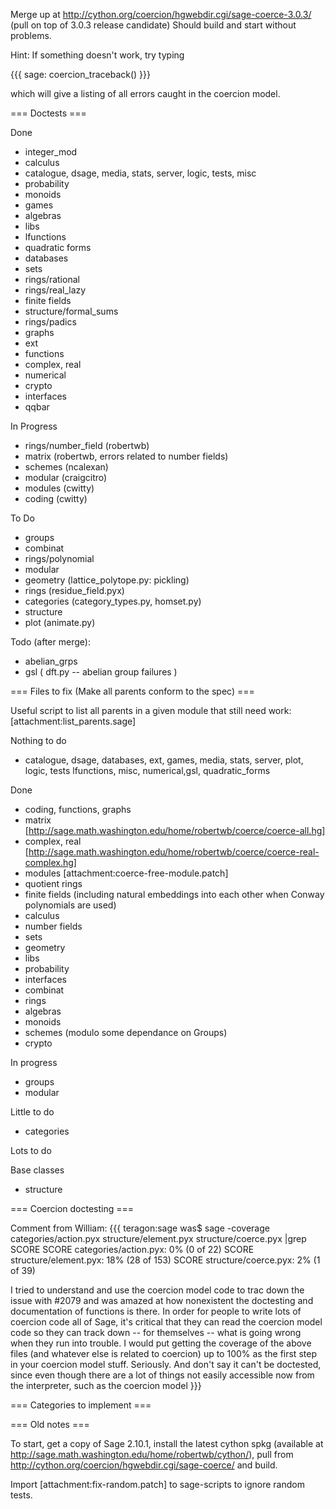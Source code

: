 Merge up at http://cython.org/coercion/hgwebdir.cgi/sage-coerce-3.0.3/ (pull on top of 3.0.3 release candidate) Should build and start without problems. 



Hint: If something doesn't work, try typing 

{{{
sage: coercion_traceback()
}}}

which will give a listing of all errors caught in the coercion model. 


=== Doctests ===

Done
 * integer_mod
 * calculus
 * catalogue, dsage, media, stats, server, logic, tests, misc
 * probability
 * monoids
 * games
 * algebras
 * libs
 * lfunctions
 * quadratic forms
 * databases
 * sets
 * rings/rational
 * rings/real_lazy
 * finite fields
 * structure/formal_sums
 * rings/padics
 * graphs
 * ext
 * functions
 * complex, real
 * numerical
 * crypto
 * interfaces
 * qqbar

In Progress
 * rings/number_field (robertwb)
 * matrix (robertwb, errors related to number fields)
 * schemes (ncalexan)
 * modular (craigcitro)
 * modules (cwitty)
 * coding (cwitty)

To Do

 * groups
 * combinat
 * rings/polynomial
 * modular
 * geometry (lattice_polytope.py: pickling)
 * rings (residue_field.pyx)
 * categories (category_types.py, homset.py)
 * structure
 * plot (animate.py)

Todo (after merge):
 * abelian_grps
 * gsl ( dft.py -- abelian group failures )


=== Files to fix (Make all parents conform to the spec) ===

Useful script to list all parents in a given module that still need work: [attachment:list_parents.sage]

Nothing to do
 * catalogue, dsage, databases, ext, games, media, stats, server, plot, logic, tests lfunctions, misc, numerical,gsl, quadratic_forms


Done
 * coding, functions, graphs
 * matrix [http://sage.math.washington.edu/home/robertwb/coerce/coerce-all.hg]
 * complex, real [http://sage.math.washington.edu/home/robertwb/coerce/coerce-real-complex.hg]
 * modules [attachment:coerce-free-module.patch]
 * quotient rings
 * finite fields (including natural embeddings into each other when Conway polynomials are used)
 * calculus
 * number fields
 * sets
 * geometry
 * libs
 * probability
 * interfaces
 * combinat
 * rings
 * algebras
 * monoids
 * schemes (modulo some dependance on Groups)
 * crypto

In progress
 * groups
 * modular

Little to do

 * categories

Lots to do



Base classes
 * structure

=== Coercion doctesting ===

Comment from William: 
{{{
teragon:sage was$ sage -coverage categories/action.pyx
structure/element.pyx structure/coerce.pyx |grep SCORE
SCORE categories/action.pyx: 0% (0 of 22)
SCORE structure/element.pyx: 18% (28 of 153)
SCORE structure/coerce.pyx: 2% (1 of 39)

I tried to understand and use the coercion model code to trac down the issue with #2079 and
was amazed at how nonexistent the doctesting and documentation of
functions is there.
In order for people to write lots of coercion code all of Sage, it's critical that they can
read the coercion model code so they can track down -- for themselves -- what is going
wrong when they run into trouble.  I would put getting the coverage of the above files
(and whatever else is related to coercion) up to 100% as the first step in your coercion
model stuff.   Seriously.   And don't say it can't be doctested, since even though there are
a lot of things not easily accessible now from the interpreter, such as the coercion model
}}}

=== Categories to implement ===


=== Old notes ===

To start, get a copy of Sage 2.10.1, install the latest cython spkg (available at http://sage.math.washington.edu/home/robertwb/cython/), pull from http://cython.org/coercion/hgwebdir.cgi/sage-coerce/ and build. 

Import [attachment:fix-random.patch] to sage-scripts to ignore random tests.
